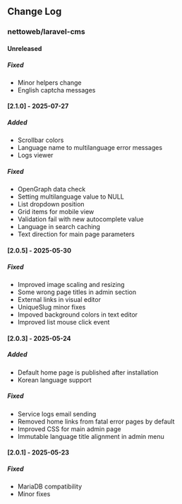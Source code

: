 ## Change Log

### nettoweb/laravel-cms

#### Unreleased

##### Fixed

- Minor helpers change
- English captcha messages

#### [2.1.0] - 2025-07-27

##### Added

- Scrollbar colors
- Language name to multilanguage error messages
- Logs viewer

##### Fixed

- OpenGraph data check
- Setting multilanguage value to NULL
- List dropdown position
- Grid items for mobile view
- Validation fail with new autocomplete value
- Language in search caching
- Text direction for main page parameters

#### [2.0.5] - 2025-05-30

##### Fixed

- Improved image scaling and resizing
- Some wrong page titles in admin section
- External links in visual editor
- UniqueSlug minor fixes
- Impoved background colors in text editor
- Improved list mouse click event

#### [2.0.3] - 2025-05-24

##### Added

- Default home page is published after installation
- Korean language support

##### Fixed

- Service logs email sending
- Removed home links from fatal error pages by default
- Improved CSS for main admin page
- Immutable language title alignment in admin menu

#### [2.0.1] - 2025-05-23

##### Fixed

- MariaDB compatibility
- Minor fixes
